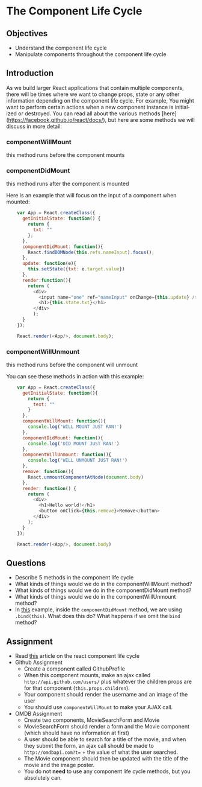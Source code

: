 # The Component Life Cycle 

## Objectives

- Understand the component life cycle
- Manipulate components throughout the component life cycle

## Introduction

As we build larger React applications that contain multiple components, there will be times where we want to change props, state or any other information depending on the component life cycle. For example, You might want to per­form cer­tain actions when a new com­po­nent instance is ini­tial­ized or destroyed. You can read all about the various methods [here](https://facebook.github.io/react/docs/<component-specs class="html"></component-specs>), but here are some methods we will discuss in more detail:

### componentWillMount 
this method runs before the component mounts

### componentDidMount 
this method runs after the component is mounted

Here is an example that will focus on the input of a component when mounted:

```js
    var App = React.createClass({
      getInitialState: function() {
        return {
          txt: ""
        };
      },
      componentDidMount: function(){
        React.findDOMNode(this.refs.nameInput).focus();
      },
      update: function(e){
        this.setState({txt: e.target.value})
      },
      render:function(){
        return (
          <div>
            <input name="one" ref="nameInput" onChange={this.update} />
            <h1>{this.state.txt}</h1>
          </div>
          );
      }
    });

    React.render(<App/>, document.body);

```

### componentWillUnmount 
this method runs before the component will unmount

You can see these methods in action with this example:
```js
    var App = React.createClass({
      getInitialState: function(){
        return {
          text: ""
        }
      },
      componentWillMount: function(){
        console.log('WILL MOUNT JUST RAN!')
      },
      componentDidMount: function(){
        console.log('DID MOUNT JUST RAN!')
      },
      componentWillUnmount: function(){
        console.log('WILL UNMOUNT JUST RAN!')
      },
      remove: function(){
        React.unmountComponentAtNode(document.body)
      },
      render: function() {
        return (
          <div>
            <h1>Hello world!</h1>
            <button onClick={this.remove}>Remove</button>
          </div>
        );
      }
    });

    React.render(<App/>, document.body)
```

## Questions

* Describe 5 methods in the component life cycle
* What kinds of things would we do in the componentWillMount method?
* What kinds of things would we do in the componentDidMount method?
* What kinds of things would we do in the componentWillUnmount method?
* In [this](https://facebook.github.io/react/tips/initial-ajax.html) example, inside the `componentDidMount` method, we are using `.bind(this)`. What does this do? What happens if we omit the `bind` method?

## Assignment

* Read [this](http://javascript.tutorialhorizon.com/2014/09/13/execution-sequence-of-a-react-components-lifecycle-methods/) article on the react component life cycle
* Github Assignment 
    - Create a component called GithubProfile
    - When this component mounts, make an ajax called `http://api.github.com/users/` plus whatever the children props are for that component (`this.props.children`).
    - Your component should render the username and an image of the user  
    - You should use `componentWillMount` to make your AJAX call.
* OMDB Assignment 
    - Create two components, MovieSearchForm and Movie
    - MovieSearchForm should render a form and the Movie component (which should have no information at first)
    - A user should be able to search for a title of the movie, and when they submit the form, an ajax call should be made to `http://omdbapi.com?t=` + the value of what the user searched. 
    - The Movie component should then be updated with the title of the movie and the image poster.
    - You do not **need** to use any component life cycle methods, but you absolutely can.
